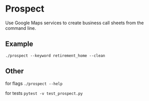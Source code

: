 # Prospect

Use Google Maps services to create business call sheets from the command line.

## Example

`./prospect --keyword retirement_home --clean`

## Other

for flags `./prospect --help`

for tests `pytest -v test_prospect.py`  
